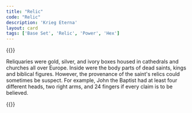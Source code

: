 ```yaml
---
title: "Relic"
code: "Relic"
description: 'Krieg Eterna'
layout: card
tags: ['Base Set', 'Relic', 'Power', 'Hex']
---
```

{{<card-detail-page code="Relic" artwork="Kissing the Relic by Joaquín Sorolla (1893)" book="Genisis 3:19">}}
<p>
Reliquaries were gold, silver, and ivory boxes housed in cathedrals and churches all over Europe. Inside were the body parts of dead saints, kings and biblical figures. However, the provenance of the saint's relics could sometimes be suspect. For example, John the Baptist had at least four different heads, two right arms, and 24 fingers if every claim is to be believed.
</p>
{{</card-detail-page>}}